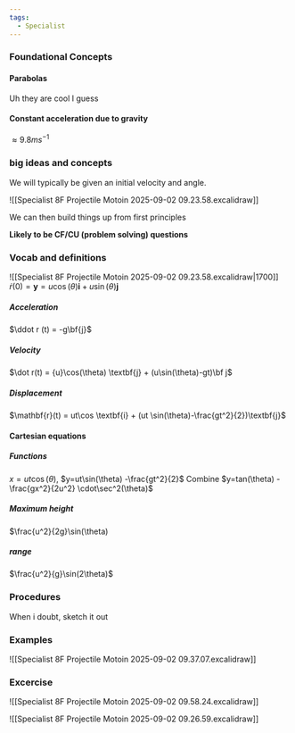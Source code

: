 ```yaml
---
tags:
  - Specialist
---
```

### Foundational Concepts
#### Parabolas 
Uh they are cool I guess
#### Constant acceleration due to gravity 
$\approx 9.8ms^{-1}$ 

### big ideas and concepts
We will typically be given an initial velocity and angle. 

![[Specialist 8F Projectile Motoin 2025-09-02 09.23.58.excalidraw]]

We can then build things up from first principles

**Likely to be CF/CU (problem solving) questions**

### Vocab and definitions
![[Specialist 8F Projectile Motoin 2025-09-02 09.23.58.excalidraw|1700]]
$\dot r (0) = \mathbf{y} = u\cos (\theta )\mathbf{i} + u\sin(\theta)\mathbf j$

##### Acceleration
$\ddot r (t) = -g\bf{j}$

##### Velocity
$\dot r(t) = {u}\cos(\theta) \textbf{j} + (u\sin(\theta)-gt)\bf j$

##### Displacement
$\mathbf{r}(t) = ut\cos \textbf{i} + (ut \sin(\theta)-\frac{gt^2}{2})\textbf{j}$

#### Cartesian equations
##### Functions
$x=ut\cos(\theta)$, $y=ut\sin(\theta) -\frac{gt^2}{2}$
Combine
$y=tan(\theta) - \frac{gx^2}{2u^2} \cdot\sec^2(\theta)$
##### Maximum height
$\frac{u^2}{2g}\sin(\theta)
##### range 
$\frac{u^2}{g}\sin(2\theta)$
### Procedures
When i doubt, sketch it out

### Examples
![[Specialist 8F Projectile Motoin 2025-09-02 09.37.07.excalidraw]]

### Excercise
![[Specialist 8F Projectile Motoin 2025-09-02 09.58.24.excalidraw]]

![[Specialist 8F Projectile Motoin 2025-09-02 09.26.59.excalidraw]]

